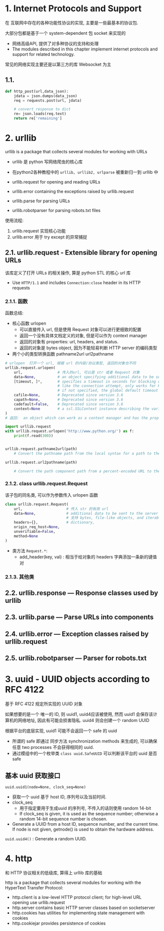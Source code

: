 # 1. Internet Protocols and Support

在 互联网中存在的各种功能性协议的实现, 主要是一些最基本的协议包.  

大部分包都是基于一个 system-dependent 包 socket 来实现的

* 网络高级API, 提供了对多种协议的支持和处理
* The modules described in this chapter implement internet protocols and support for related technology.

常见的网络实现主要还是以第三方的库 Websocket 为主


## 1.1. 

```py
def http_post(url,data_json):
    jdata = json.dumps(data_json)
    req = requests.post(url, jdata)

    # convert response to dict
    re= json.loads(req.text)
    return re['remaining']
```


# 2. urllib

urllib is a package that collects several modules for working with URLs 

* urllib 是 python 写网络爬虫的核心库
* 在python2各种教程中的 `urllib, urllib2, urlparse` 被重新归一到 urllib 中

* urllib.request        for opening and reading URLs
* urllib.error          containing the exceptions raised by urllib.request
* urllib.parse          for parsing URLs
* urllib.robotparser    for parsing robots.txt files


使用流程:
1. urllib.request 实现核心功能
2. urllib.error 用于 try except 的异常捕捉

## 2.1. urllib.request - Extensible library for opening URLs

该库定义了打开 URLs 的相关操作, 算是 python STL 的核心 url 库
* Use `HTTP/1.1` and includes `Connection:close` header in its HTTP requests


### 2.1.1. 函数

函数总结:
* 核心函数 urlopen
  * 可以直接传入 url, 但是使用 Request 对象可以进行更细致的配置
  * 返回一个没有具体文档定义的对象, 但是可以作为 context manager
  * 返回的对象有 properties: url, headers, and status.
  * 返回的对象是 bytes object, 因为不能轻易判断 HTTP server 的编码类型
* 两个小的类型转换函数 pathname2url  url2pathname

```py
# urlopen  打开一个 url, 根据 url 的内容/协议类型, 返回的对象也不同
urllib.request.urlopen(
    url,                # 传入的url, 可以是 str 或者 Request 对象
    data=None,          # an object specifying additional data to be sent to the server
    [timeout, ]*,       # specifies a timeout in seconds for blocking operations
                        # like the connection attempt, only works for HTTP, HTTPS and FTP connections.
                        # if not specified, the global default timeout setting will be used
    cafile=None,        # Deprecated since version 3.6
    capath=None,        # Deprecated since version 3.6
    cadefault=False,    # Deprecated since version 3.6
    context=None        # a ssl.SSLContext instance describing the various SSL options
)
# 返回:  an object which can work as a context manager and has the properties url, headers, and status.

import urllib.request
with urllib.request.urlopen('http://www.python.org/') as f:
    print(f.read(300))


urllib.request.pathname2url(path)
    # Convert the pathname path from the local syntax for a path to the form used in the path component of a URL. This does not produce a complete URL. The return value will already be quoted using the quote() function.

urllib.request.url2pathname(path)

    # Convert the path component path from a percent-encoded URL to the local syntax for a path. This does not accept a complete URL. This function uses unquote() to decode path.

```

### 2.1.2. class urllib.request.Request 

该子包的同名类, 可以作为参数传入 urlopen 函数

```py
class urllib.request.Request(
    url,                    # 传入 str 的有效 url
    data=None,              # additional data to be sent to the server
                            # 支持 bytes, file-like objects, and iterables of bytes-like objects
    headers={},             # dictionary, 
    origin_req_host=None, 
    unverifiable=False, 
    method=None
)

```

* 类方法  `Request.*`:
  * add_header(key, val)    : 相当于给对象的 headers 字典添加一条新的键值对


### 2.1.3. 其他类



## 2.2. urllib.response — Response classes used by urllib

## 2.3. urllib.parse — Parse URLs into components

## 2.4. urllib.error — Exception classes raised by urllib.request

## 2.5. urllib.robotparser — Parser for robots.txt


# 3. uuid - UUID objects according to RFC 4122

基于 RFC 4122 规定所实现的 UUID 对象  

如果想要的是一个 唯一的 ID, 则 uuid1, uuid4应该被使用, 然而 uuid1 会保存该计算机的网络地址, 因此有可能会损害隐私. uuid4 则会创建一个 random UUID  

根据平台的底层实现, uuid1 可能不会返回一个 safe 的 uuid
* 所谓的 safe 即通过 同步方法 synchronization methods 来生成的, 可以确保任意 two processes 不会获得相同的 uuid.
* 通过模组中的一个枚举类 `class uuid.SafeUUID` 可以判断该平台的 uuid 是否 safe


## 基本 uuid 获取接口


`uuid.uuid1(node=None, clock_seq=None)`
* 获取一个 uuid 基于 host ID, 序列号以及当前时间.
* clock_seq
  * 用于指定要用于生成uuid 的序列号, 不传入的话则使用 random 14-bit
  * If clock_seq is given, it is used as the sequence number; otherwise a random 14-bit sequence number is chosen.
* Generate a UUID from a host ID, sequence number, and the current time. If node is not given, getnode() is used to obtain the hardware address. 

`uuid.uuid4()` : Generate a random UUID.



# 4. http

和 HTTP 协议相关的低级库, 算得上 urllib 库的基础  

http is a package that collects several modules for working with the HyperText Transfer Protocol:
* http.client       is a low-level HTTP protocol client; for high-level URL opening use urllib.request
* http.server       contains basic HTTP server classes based on socketserver
* http.cookies      has utilities for implementing state management with cookies
* http.cookiejar    provides persistence of cookies
